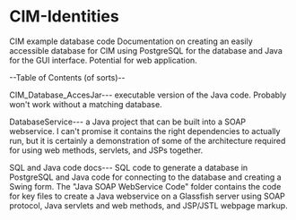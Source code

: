 # CIM-Identities
CIM example database code
Documentation on creating an easily accessible database for CIM using PostgreSQL for the database and Java for the GUI interface.
Potential for web application.

--Table of Contents (of sorts)--

CIM_Database_AccesJar---
    executable version of the Java code. Probably won't work without a matching database.

DatabaseService---
    a Java project that can be built into a SOAP webservice. I can't promise it contains the right dependencies to actually run, but it is certainly a demonstration of some of the architecture required for using web methods, servlets, and JSPs together.

SQL and Java code docs---
    SQL code to generate a database in PostgreSQL and Java code for connecting to the database and creating a Swing form. The "Java SOAP WebService Code" folder contains the code for key files to create a Java webservice on a Glassfish server using SOAP protocol, Java servlets and web methods, and JSP/JSTL webpage markup.
